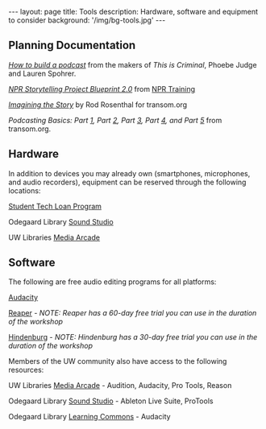 --- layout: page title: Tools description: Hardware, software and equipment to consider background: '/img/bg-tools.jpg' ---

## Planning Documentation

[_How to build a podcast_](https://drive.google.com/a/uw.edu/file/d/16ZCXoRzc1W90VXlDAutm8Asa5TcCuvwJ/view?usp=sharing) from the makers of _This is Criminal_, Phoebe Judge and Lauren Spohrer.

[_NPR Storytelling Project Blueprint 2.0_](https://docs.google.com/document/d/1R000z-CU1D-3kTg1yD3VELAKjaoE3bbxpzGzZQq61rQ/edit?usp=sharing) from [NPR Training](http://training.npr.org/)

[_Imagining the Story_](https://transom.org/2011/rob-rosenthal-imagining-the-story/) by Rod Rosenthal for transom.org

_Podcasting Basics: Part [1](https://transom.org/2015/podcasting-basics-part-1-voice-recording-gear/), Part [2](https://transom.org/2015/podcast-basics-part-2-software/), Part [3](https://transom.org/2015/podcasting-basics-part-3-audio-levels-and-processing/), Part [4](https://transom.org/2016/podcasting-basics-part-4-hosting-distribution/), and Part [5](https://transom.org/2016/podcasting-basics-part-5-loudness-podcasts-vs-radio/)_ from transom.org.

## Hardware

In addition to devices you may already own (smartphones, microphones, and audio recorders), equipment can be reserved through the following locations:

[Student Tech Loan Program](https://stlp.uw.edu/)

Odegaard Library [Sound Studio](https://itconnect.uw.edu/learn/technology-spaces/sound-studio/)

UW Libraries [Media Arcade](http://www.lib.washington.edu/media/equipment)

## Software

The following are free audio editing programs for all platforms:

[Audacity](https://www.audacityteam.org/)

[Reaper](https://www.reaper.fm/) - _NOTE: Reaper has a 60-day free trial you can use in the duration of the workshop_

[Hindenburg](https://hindenburg.com/) - _NOTE: Hindenburg has a 30-day free trial you can use in the duration of the workshop_

Members of the UW community also have access to the following resources:

UW Libraries [Media Arcade](http://www.lib.washington.edu/media/equipment) - Audition, Audacity, Pro Tools, Reason

Odegaard Library [Sound Studio](https://itconnect.uw.edu/learn/technology-spaces/sound-studio/) - Ableton Live Suite, ProTools

Odegaard Library [Learning Commons](https://itconnect.uw.edu/learn/technology-spaces/odegaard-learning-commons/softwarelist/) - Audacity
